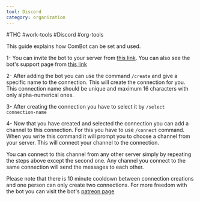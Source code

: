 ```yaml
---
tool: Discord
category: organization
---
```

#THC #work-tools #Discord #org-tools
 
This guide explains how ComBot can be set and used.

1- You can invite the bot to your server from [this link](https://discord.com/oauth2/authorize?client_id=652938911642943498&permissions=537259088&scope=bot%20applications.commands). You can also see the bot's support page from [this link](https://discord.gg/VdT64GM)

2- After adding the bot you can use the command ``/create`` and give a specific name to the connection. This will create the connection for you. This connection name should be unique and maximum 16 characters with only alpha-numerical ones.

3- After creating the connection you have to select it by ``/select connection-name``

4- Now that you have created and selected the connection you can add a channel to this connection. For this you have to use ``/connect`` command. When you write this command it will prompt you to choose a channel from your server. This will connect your channel to the connection.

You can connect to this channel from any other server simply by repeating the steps above except the second one. Any channel you connect to the same connection will send the messages to each other.
    
Please note that there is 10 minute cooldown between connection creations and one person can only create two connections. For more freedom with the bot you can visit the bot's [patreon page](https://www.patreon.com/join/soupcreations)
